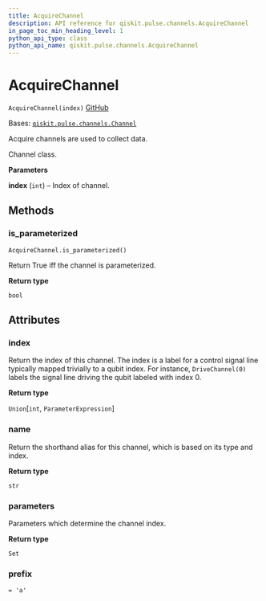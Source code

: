 ```yaml
---
title: AcquireChannel
description: API reference for qiskit.pulse.channels.AcquireChannel
in_page_toc_min_heading_level: 1
python_api_type: class
python_api_name: qiskit.pulse.channels.AcquireChannel
---
```


# AcquireChannel

<span id="qiskit.pulse.channels.AcquireChannel" />

`AcquireChannel(index)` [GitHub](https://github.com/qiskit/qiskit/tree/stable/0.19/qiskit/pulse/channels.py "view source code")

Bases: [`qiskit.pulse.channels.Channel`](pulse#qiskit.pulse.channels.Channel "qiskit.pulse.channels.Channel")

Acquire channels are used to collect data.

Channel class.

**Parameters**

**index** (`int`) – Index of channel.

## Methods

### is\_parameterized

<span id="qiskit.pulse.channels.AcquireChannel.is_parameterized" />

`AcquireChannel.is_parameterized()`

Return True iff the channel is parameterized.

**Return type**

`bool`

## Attributes

<span id="qiskit.pulse.channels.AcquireChannel.index" />

### index

Return the index of this channel. The index is a label for a control signal line typically mapped trivially to a qubit index. For instance, `DriveChannel(0)` labels the signal line driving the qubit labeled with index 0.

**Return type**

`Union`\[`int`, `ParameterExpression`]

<span id="qiskit.pulse.channels.AcquireChannel.name" />

### name

Return the shorthand alias for this channel, which is based on its type and index.

**Return type**

`str`

<span id="qiskit.pulse.channels.AcquireChannel.parameters" />

### parameters

Parameters which determine the channel index.

**Return type**

`Set`

<span id="qiskit.pulse.channels.AcquireChannel.prefix" />

### prefix

`= 'a'`

